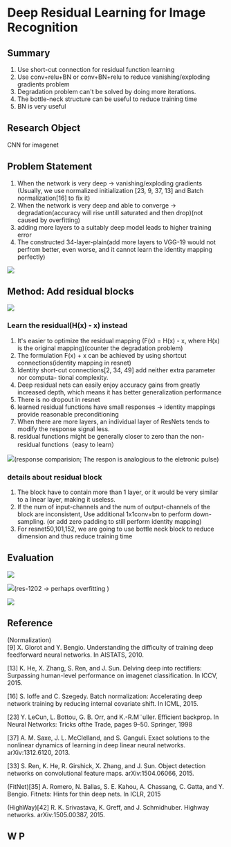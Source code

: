 # Deep Residual Learning for Image Recognition

## Summary

1. Use short-cut connection for residual function learning
2. Use conv+relu+BN or conv+BN+relu to reduce vanishing/exploding gradients problem
3. Degradation problem can't be solved by doing more iterations.
4. The bottle-neck structure can be useful to reduce training time
5. BN is very useful


## Research Object

CNN for imagenet

## Problem Statement

1. When the network is very deep -> vanishing/exploding gradients (Usually, we use normalized initialization [23, 9, 37, 13] and Batch normalization[16] to fix it)
2. When the network is very deep and able to converge -> degradation(accuracy will rise untill saturated and then drop)(not caused by overfitting)
3. adding more layers to a suitably deep model leads to higher training error
3. The constructed 34-layer-plain(add more layers to VGG-19 would not perfrom better, even worse, and it cannot learn the identity mapping perfectly)

![](../res/resnet.jpg)

## Method: Add residual blocks

![](../res/residual-block.png)

### Learn the residual(H(x) - x) instead

1. It's easier to optimize the residual mapping (F(x) = H(x) - x, where H(x) is the original mapping)(counter the degradation problem)
2. The formulation F(x) + x can be achieved by using shortcut connections(identity mapping in resnet)
3. Identity short-cut connections[2, 34, 49] add neither extra parameter nor computa- tional complexity.
4. Deep residual nets can easily enjoy accuracy gains from greatly increased depth, which means it has better generalization performance
5. There is no dropout in resnet
5. learned residual functions have small responses -> identity mappings provide reasonable preconditioning
6. When there are more layers, an individual layer of ResNets tends to modify the response signal less.
7. residual functions might be generally closer to zero than the non-residual functions（easy to learn）


![](../res/resres.png)(response comparision; The respon is analogious to the eletronic pulse)

### details about residual block

1. The block have to contain more than 1 layer, or it would be very similar to a linear layer, making it useless.
2. If the num of input-channels and the num of output-channels of the block are inconsistent, Use additional 1x1conv+bn to perform down-sampling. (or add zero padding to still perform identity mapping)
3. For resnet50,101,152, we are going to use bottle neck block to reduce dimension and thus reduce training time




## Evaluation

![](../res/rescur.png)


![](../res/res1202.png)(res-1202 -> perhaps overfitting )


![](../res/rescmp.png)



## Reference 

(Normalization)     
[9] X. Glorot and Y. Bengio. Understanding the difficulty of training deep feedforward neural networks. In AISTATS, 2010.

[13] K. He, X. Zhang, S. Ren, and J. Sun. Delving deep into rectifiers: Surpassing human-level performance on imagenet classification. In ICCV, 2015.

[16] S. Ioffe and C. Szegedy. Batch normalization: Accelerating deep network training by reducing internal covariate shift. In ICML, 2015.

[23] Y. LeCun, L. Bottou, G. B. Orr, and K.-R.M¨uller. Efficient backprop. In Neural Networks: Tricks ofthe Trade, pages 9–50. Springer, 1998

[37] A. M. Saxe, J. L. McClelland, and S. Ganguli. Exact solutions to the nonlinear dynamics of learning in deep linear neural networks. arXiv:1312.6120, 2013.


[33] S. Ren, K. He, R. Girshick, X. Zhang, and J. Sun. Object detection networks on convolutional feature maps. arXiv:1504.06066, 2015.

(FitNet)[35] A. Romero, N. Ballas, S. E. Kahou, A. Chassang, C. Gatta, and Y. Bengio. Fitnets: Hints for thin deep nets. In ICLR, 2015

(HighWay)[42] R. K. Srivastava, K. Greff, and J. Schmidhuber. Highway networks. arXiv:1505.00387, 2015.

## W P
